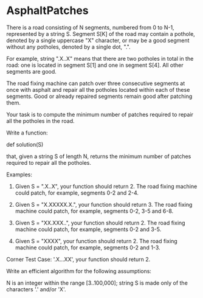 # AsphaltPatches

There is a road consisting of N segments, numbered from 0 to N-1, represented by a string S. Segment S[K] of the road may contain a pothole, denoted by a single uppercase "X" character, or may be a good segment without any potholes, denoted by a single dot, ".".

For example, string ".X..X" means that there are two potholes in total in the road: one is located in segment S[1] and one in segment S[4]. All other segments are good.

The road fixing machine can patch over three consecutive segments at once with asphalt and repair all the potholes located within each of these segments. Good or already repaired segments remain good after patching them.

Your task is to compute the minimum number of patches required to repair all the potholes in the road.

Write a function:

def solution(S)

that, given a string S of length N, returns the minimum number of patches required to repair all the potholes.

Examples:

1. Given S = ".X..X", your function should return 2. The road fixing machine could patch, for example, segments 0-2 and 2-4.

2. Given S = "X.XXXXX.X.", your function should return 3. The road fixing machine could patch, for example, segments 0-2, 3-5 and 6-8.

3. Given S = "XX.XXX..", your function should return 2. The road fixing machine could patch, for example, segments 0-2 and 3-5.

4. Given S = "XXXX", your function should return 2. The road fixing machine could patch, for example, segments 0-2 and 1-3.

Corner Test Case: '.X...XX', your function should return 2.

Write an efficient algorithm for the following assumptions:

N is an integer within the range [3..100,000];
string S is made only of the characters '.' and/or 'X'.